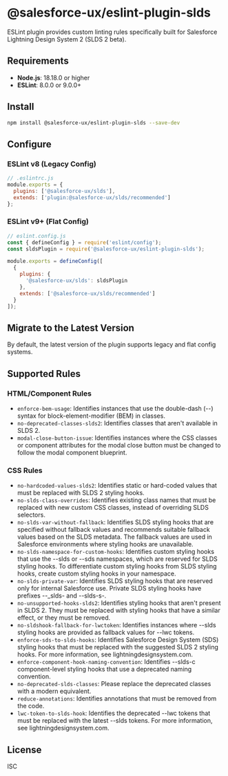 # @salesforce-ux/eslint-plugin-slds

ESLint plugin provides custom linting rules specifically built for Salesforce Lightning Design System 2 (SLDS 2 beta).

## Requirements

- **Node.js**: 18.18.0 or higher
- **ESLint**: 8.0.0 or 9.0.0+

## Install

```bash
npm install @salesforce-ux/eslint-plugin-slds --save-dev
```

## Configure

### ESLint v8 (Legacy Config)

```javascript
// .eslintrc.js
module.exports = {
  plugins: ['@salesforce-ux/slds'],
  extends: ['plugin:@salesforce-ux/slds/recommended']
};
```

### ESLint v9+ (Flat Config)

```javascript
// eslint.config.js
const { defineConfig } = require('eslint/config');
const sldsPlugin = require('@salesforce-ux/eslint-plugin-slds');

module.exports = defineConfig([
  {
    plugins: {
      '@salesforce-ux/slds': sldsPlugin
    },
    extends: ['@salesforce-ux/slds/recommended']
  }
]);
```

## Migrate to the Latest Version

By default, the latest version of the plugin supports legacy and flat config systems.

## Supported Rules

### HTML/Component Rules

- `enforce-bem-usage`: Identifies instances that use the double-dash (--) syntax for block-element-modifier (BEM) in classes.
- `no-deprecated-classes-slds2`: Identifies classes that aren't available in SLDS 2.
- `modal-close-button-issue`: Identifies instances where the CSS classes or component attributes for the modal close button must be changed to follow the modal component blueprint.

### CSS Rules

- `no-hardcoded-values-slds2`: Identifies static or hard-coded values that must be replaced with SLDS 2 styling hooks.
- `no-slds-class-overrides`: Identifies existing class names that must be replaced with new custom CSS classes, instead of overriding SLDS selectors.
- `no-slds-var-without-fallback`: Identifies SLDS styling hooks that are specified without fallback values and recommends suitable fallback values based on the SLDS metadata. The fallback values are used in Salesforce environments where styling hooks are unavailable.
- `no-slds-namespace-for-custom-hooks`: Identifies custom styling hooks that use the --slds or --sds namespaces, which are reserved for SLDS styling hooks. To differentiate custom styling hooks from SLDS styling hooks, create custom styling hooks in your namespace.
- `no-slds-private-var`: Identifies SLDS styling hooks that are reserved only for internal Salesforce use. Private SLDS styling hooks have prefixes --_slds- and --slds-s-.
- `no-unsupported-hooks-slds2`: Identifies styling hooks that aren't present in SLDS 2. They must be replaced with styling hooks that have a similar effect, or they must be removed.
- `no-sldshook-fallback-for-lwctoken`: Identifies instances where --slds styling hooks are provided as fallback values for --lwc tokens.
- `enforce-sds-to-slds-hooks`: Identifies Salesforce Design System (SDS) styling hooks that must be replaced with the suggested SLDS 2 styling hooks. For more information, see lightningdesignsystem.com.
- `enforce-component-hook-naming-convention`: Identifies --slds-c component-level styling hooks that use a deprecated naming convention.
- `no-deprecated-slds-classes`: Please replace the deprecated classes with a modern equivalent.
- `reduce-annotations`: Identifies annotations that must be removed from the code.
- `lwc-token-to-slds-hook`: Identifies the deprecated --lwc tokens that must be replaced with the latest --slds tokens. For more information, see lightningdesignsystem.com.

## License

ISC